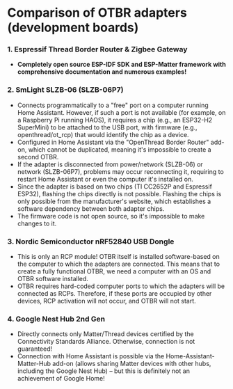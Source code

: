 # Comparison of OTBR adapters (development boards)

### 1. Espressif Thread Border Router & Zigbee Gateway
- **Completely open source ESP-IDF SDK and ESP-Matter framework with comprehensive documentation and numerous examples!**

### 2. SmLight SLZB-06 (SLZB-06P7)
- Connects programmatically to a "free" port on a computer running Home Assistant. However, if such a port is not available (for example, on a Raspberry Pi running HAOS), it requires a chip (e.g., an ESP32-H2 SuperMini) to be attached to the USB port, with firmware (e.g., openthread/ot_rcp) that would identify the chip as a device.
- Configured in Home Assistant via the "OpenThread Border Router" add-on, which cannot be duplicated, meaning it's impossible to create a second OTBR.
- If the adapter is disconnected from power/network (SLZB-06) or network (SLZB-06P7), problems may occur reconnecting it, requiring to restart Home Assistant or even the computer it's installed on.
- Since the adapter is based on two chips (TI CC2652P and Espressif ESP32), flashing the chips directly is not possible. Flashing the chips is only possible from the manufacturer's website, which establishes a software dependency between both adapter chips.
- The firmware code is not open source, so it's impossible to make changes to it.

### 3. Nordic Semiconductor nRF52840 USB Dongle
- This is only an RCP module! OTBR itself is installed software-based on the computer to which the adapters are connected. This means that to create a fully functional OTBR, we need a computer with an OS and OTBR software installed.
- OTBR requires hard-coded computer ports to which the adapters will be connected as RCPs. Therefore, if these ports are occupied by other devices, RCP activation will not occur, and OTBR will not start.

### 4. Google Nest Hub 2nd Gen
- Directly connects only Matter/Thread devices certified by the Connectivity Standards Alliance. Otherwise, connection is not guaranteed!
- Connection with Home Assistant is possible via the Home-Assistant-Matter-Hub add-on (allows sharing Matter devices with other hubs, including the Google Nest Hub) – but this is definitely not an achievement of Google Home!

